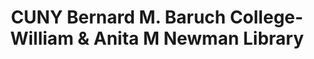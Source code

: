 ---
layout: repo
title: "CUNY Bernard M. Baruch College-William & Anita M Newman Library"
id: 21710
permalink: repos/21710/
---